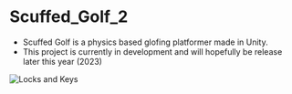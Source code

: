 # Scuffed_Golf_2

- Scuffed Golf is a physics based glofing platformer made in Unity. 
- This project is currently in development and will hopefully be release later this year (2023)
 
![Locks and Keys](https://user-images.githubusercontent.com/97718694/219938560-1144dd97-2dea-483c-ac75-bb4c86f61f43.gif)



